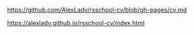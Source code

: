 https://github.com/AlexLadv/rsschool-cv/blob/gh-pages/cv.md

https://alexladv.github.io/rsschool-cv/index.html
